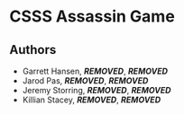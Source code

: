 # CSSS Assassin Game

## Authors

- Garrett Hansen, ***REMOVED***, ***REMOVED***
- Jarod Pas, ***REMOVED***, ***REMOVED***
- Jeremy Storring, ***REMOVED***, ***REMOVED***
- Killian Stacey, ***REMOVED***, ***REMOVED***
